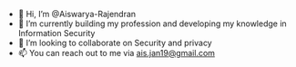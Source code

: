 - 👋 Hi, I’m @Aiswarya-Rajendran
- 🌱 I’m currently building my profession and developing my knowledge in Information Security
- 💞️ I’m looking to collaborate on Security and privacy
- 📫 You can reach out to me via ais.jan19@gmail.com

<!---
Aiswarya-Rajendran/Aiswarya-Rajendran is a ✨ special ✨ repository because its `README.md` (this file) appears on your GitHub profile.
You can click the Preview link to take a look at your changes.
--->
